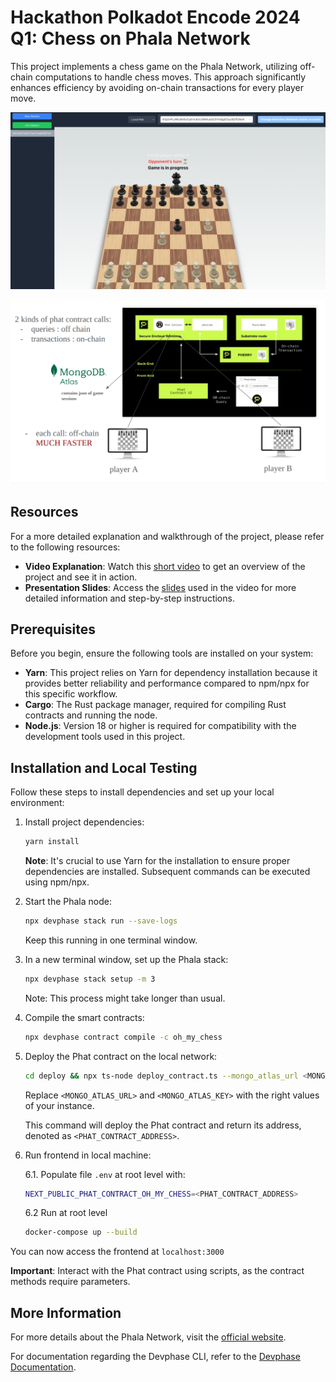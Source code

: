 # Hackathon Polkadot Encode 2024 Q1: Chess on Phala Network

This project implements a chess game on the Phala Network, utilizing off-chain computations to handle chess moves. This approach significantly enhances efficiency by avoiding on-chain transactions for every player move.

![Frontend Screenshot](./docs/resources/oh_my_chess_frontend_screenshot.png)


![Schema](./docs/resources/oh_my_chess_schema.png)

## Resources

For a more detailed explanation and walkthrough of the project, please refer to the following resources:

- **Video Explanation**: Watch this [short video](https://youtu.be/47hifdI5jlY) to get an overview of the project and see it in action.
- **Presentation Slides**: Access the [slides](https://docs.google.com/presentation/d/1YSu6sMPP1880jwRfbA_2bX7pHBZ5BN46NN_ecu6gEdw/edit?usp=sharing) used in the video for more detailed information and step-by-step instructions.


## Prerequisites

Before you begin, ensure the following tools are installed on your system:

- **Yarn**: This project relies on Yarn for dependency installation because it provides better reliability and performance compared to npm/npx for this specific workflow.
- **Cargo**: The Rust package manager, required for compiling Rust contracts and running the node.
- **Node.js**: Version 18 or higher is required for compatibility with the development tools used in this project.

## Installation and Local Testing

Follow these steps to install dependencies and set up your local environment:

1. Install project dependencies:
    ```bash
    yarn install
    ```
   **Note**: It's crucial to use Yarn for the installation to ensure proper dependencies are installed. Subsequent commands can be executed using npm/npx.

2. Start the Phala node:
    ```bash
    npx devphase stack run --save-logs
    ```
   Keep this running in one terminal window.

3. In a new terminal window, set up the Phala stack:
    ```bash
    npx devphase stack setup -m 3
    ```
   Note: This process might take longer than usual.

4. Compile the smart contracts:
    ```bash
    npx devphase contract compile -c oh_my_chess
    ```

5. Deploy the Phat contract on the local network:
    ```bash
    cd deploy && npx ts-node deploy_contract.ts --mongo_atlas_url <MONGO_ATLAS_URL> --mongo_atlas_api_key <MONGO_ATLAS_KEY>
    ```
   Replace `<MONGO_ATLAS_URL>` and `<MONGO_ATLAS_KEY>` with the right values of your instance.

   This command will deploy the Phat contract and return its address, denoted as `<PHAT_CONTRACT_ADDRESS>`.


6. Run frontend in local machine:

   6.1. Populate file `.env` at root level with:
   ```bash
   NEXT_PUBLIC_PHAT_CONTRACT_OH_MY_CHESS=<PHAT_CONTRACT_ADDRESS>
   ```
   6.2 Run at root level
   ```bash
   docker-compose up --build
   ```

You can now access the frontend at `localhost:3000`

**Important**: Interact with the Phat contract using scripts, as the contract methods require parameters.

## More Information

For more details about the Phala Network, visit the [official website](https://phala.network/).

For documentation regarding the Devphase CLI, refer to the [Devphase Documentation](https://github.com/l00k/devphase/blob/master/docs/usage.md).
